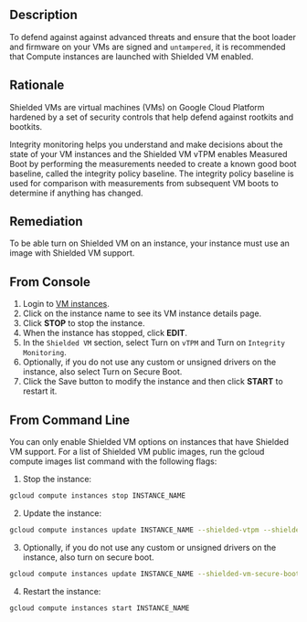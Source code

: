 ## Description

To defend against against advanced threats and ensure that the boot loader and firmware on your VMs are signed and `untampered`, it is recommended that Compute instances are launched with Shielded VM enabled.

## Rationale

Shielded VMs are virtual machines (VMs) on Google Cloud Platform hardened by a set of security controls that help defend against rootkits and bootkits.

Integrity monitoring helps you understand and make decisions about the state of your VM instances and the Shielded VM vTPM enables Measured Boot by performing the measurements needed to create a known good boot baseline, called the integrity policy baseline. The integrity policy baseline is used for comparison with measurements from subsequent VM boots to determine if anything has changed.

## Remediation

To be able turn on Shielded VM on an instance, your instance must use an image with Shielded VM support.

## From Console

1. Login to [VM instances](https://console.cloud.google.com/compute/instances).
2. Click on the instance name to see its VM instance details page.
3. Click **STOP** to stop the instance.
4. When the instance has stopped, click **EDIT**.
5. In the `Shielded VM` section, select Turn on `vTPM` and Turn on `Integrity Monitoring`.
6. Optionally, if you do not use any custom or unsigned drivers on the instance, also select Turn on Secure Boot.
7. Click the Save button to modify the instance and then click **START** to restart it.

## From Command Line

You can only enable Shielded VM options on instances that have Shielded VM support. For a list of Shielded VM public images, run the gcloud compute images list command with the following flags:

1. Stop the instance:

```bash
gcloud compute instances stop INSTANCE_NAME
```

2. Update the instance:

```bash
gcloud compute instances update INSTANCE_NAME --shielded-vtpm --shielded-vmintegrity-monitoring
```

3. Optionally, if you do not use any custom or unsigned drivers on the instance, also turn on secure boot.

```bash
gcloud compute instances update INSTANCE_NAME --shielded-vm-secure-boot
```

4. Restart the instance:

```bash
gcloud compute instances start INSTANCE_NAME
```
